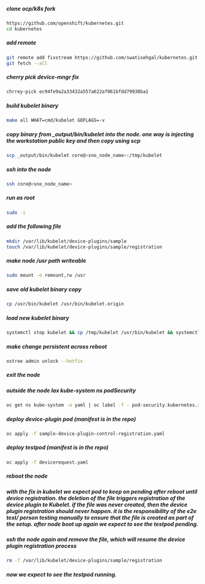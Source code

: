 ##### clone ocp/k8s fork
```bash
https://github.com/openshift/kubernetes.git
cd kubernetes
```
##### add remote
```bash
git remote add fixstream https://github.com/swatisehgal/kubernetes.git
git fetch --all
```
##### cherry pick device-mngr fix
```bash
chrrey-pick ec94fe9a2a33432a557a622af061bfdd79938ba1
```
##### build kubelet binary
```bash
make all WHAT=cmd/kubelet GOFLAGS=-v
```
##### copy binary from \_output/bin/kubelet into the node. one way is injecting the workstation public key and then copy using scp
```bash
scp _output/bin/kubelet core@<sno_node_name>:/tmp/kubelet
```
##### ssh into the node
```bash
ssh core@<sno_node_name>
```
##### run as root
```bash
sudo -i
```
##### add the following file
```bash
mkdir /var/lib/kubelet/device-plugins/sample
touch /var/lib/kubelet/device-plugins/sample/registration
```
##### make node /usr path writeable
```bash
sudo mount -o remount,rw /usr
```
##### save old kubelet binary copy
```bash
cp /usr/bin/kubelet /usr/bin/kubelet.origin
```
##### load new kubelet binary
```bash
systemctl stop kubelet && cp /tmp/kubelet /usr/bin/kubelet && systemctl start kubelet
```
##### make change persistent across reboot
```bash
ostree admin unlock --hotfix
```
##### exit the node

##### outside the node lax kube-system ns podSecurity
```bash
oc get ns kube-system -o yaml | oc label -f - pod-security.kubernetes.io/enforce=privileged pod-security.kubernetes.io/audit=privileged pod-security.kubernetes.io/warn=privileged
```
##### deploy _device-plugin_ pod (manifest is in the repo)
```bash
oc apply -f sample-device-plugin-control-registration.yaml
```
##### deploy _testpod_ (manifest is in the repo)
```bash
oc apply -f devicerequest.yaml
```
##### reboot the node

##### with the fix in kubelet we expect pod to keep on pending after reboot until device registration. the deletion of the file triggers registration of the device plugin to Kubelet. if the file was never created, then the device plugin registration should never happen. it is the responsibility of the e2e test/ person testing manually to ensure that the file is created as part of the setup. after node boot up again we expect to see the _testpod_ pending.

##### ssh the node again and remove the file, which will resume the device plugin registration process
```bash
rm -f /var/lib/kubelet/device-plugins/sample/registration
```

##### now we expect to see the _testpod_ running.
